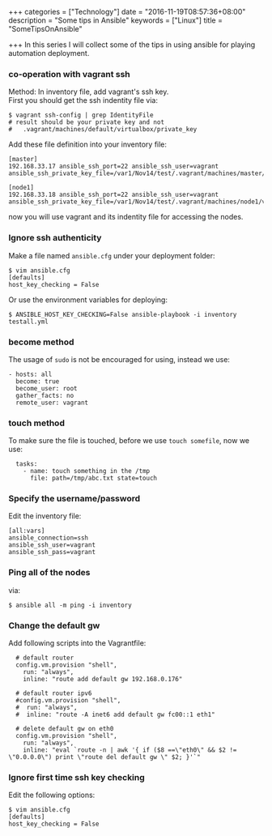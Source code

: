 +++
categories = ["Technology"]
date = "2016-11-19T08:57:36+08:00"
description = "Some tips in Ansible"
keywords = ["Linux"]
title = "SomeTipsOnAnsible"

+++
In this series I will collect some of the tips in using ansible for playing
automation deployment.    
### co-operation with vagrant ssh
Method: In inventory file, add vagrant's ssh key.   
First you should get the ssh indentity file via:    

```
$ vagrant ssh-config | grep IdentityFile
# result should be your private key and not
#   .vagrant/machines/default/virtualbox/private_key
```
Add these file definition into your inventory file:    

```
[master]
192.168.33.17 ansible_ssh_port=22 ansible_ssh_user=vagrant ansible_ssh_private_key_file=/var1/Nov14/test/.vagrant/machines/master/virtualbox/private_key

[node1]
192.168.33.18 ansible_ssh_port=22 ansible_ssh_user=vagrant ansible_ssh_private_key_file=/var1/Nov14/test/.vagrant/machines/node1/virtualbox/private_key
```
now you will use vagrant and its indentity file for accessing the nodes.    

### Ignore ssh authenticity
Make a file named `ansible.cfg` under your deployment folder:    

```
$ vim ansible.cfg
[defaults]
host_key_checking = False
```
Or use the environment variables for deploying:     

```
$ ANSIBLE_HOST_KEY_CHECKING=False ansible-playbook -i inventory testall.yml
```
### become method
The usage of `sudo` is not be encouraged for using, instead we use:    

```
- hosts: all
  become: true
  become_user: root
  gather_facts: no
  remote_user: vagrant
```
### touch method
To make sure the file is touched, before we use `touch somefile`, now we use:    

```
  tasks:
    - name: touch something in the /tmp
      file: path=/tmp/abc.txt state=touch
```

### Specify the username/password
Edit the inventory file:    

```
[all:vars]
ansible_connection=ssh
ansible_ssh_user=vagrant
ansible_ssh_pass=vagrant
```
### Ping all of the nodes
via:    

```
$ ansible all -m ping -i inventory
```

### Change the default gw
Add following scripts into the Vagrantfile:     

```
  # default router
  config.vm.provision "shell",
    run: "always",
    inline: "route add default gw 192.168.0.176"

  # default router ipv6
  #config.vm.provision "shell",
  #  run: "always",
  #  inline: "route -A inet6 add default gw fc00::1 eth1"

  # delete default gw on eth0
  config.vm.provision "shell",
    run: "always",
    inline: "eval `route -n | awk '{ if ($8 ==\"eth0\" && $2 != \"0.0.0.0\") print \"route del default gw \" $2; }'`"
```

### Ignore first time ssh key checking
Edit the following options:    

```
$ vim ansible.cfg
[defaults]
host_key_checking = False
```
